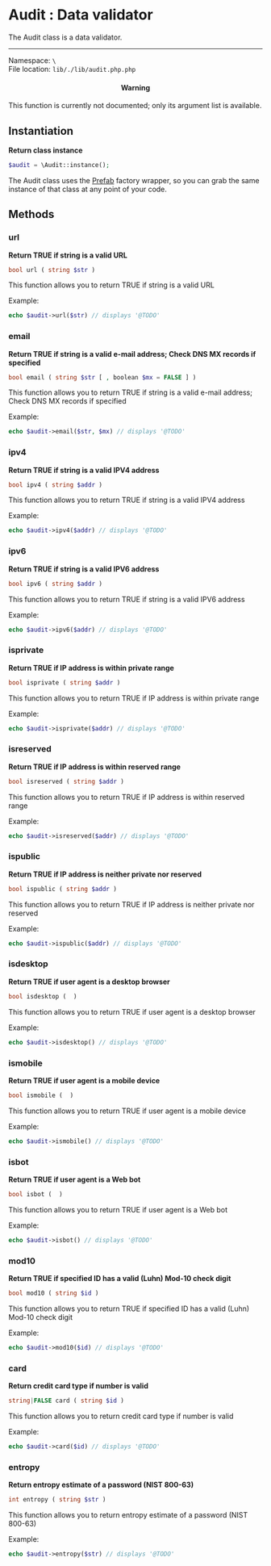 # Audit : Data validator

The Audit class is a data validator.

---

Namespace: `\` <br>
File location: `lib/./lib/audit.php.php`

<div class="alert alert-error"><h4 style="text-align:center">Warning</h4>
<p>This function is currently not documented; only its argument list is available.</p></div>

## Instantiation

**Return class instance**


```php
$audit = \Audit::instance();
```

The Audit class uses the [Prefab](prefab-registry) factory wrapper, so you can grab the same instance of that class at any point of your code.


## Methods


### url

**Return TRUE if string is a valid URL**

``` php
bool url ( string $str ) 
```

This function allows you to return TRUE if string is a valid URL

Example:

``` php
echo $audit->url($str) // displays '@TODO' 
```

### email

**Return TRUE if string is a valid e-mail address; Check DNS MX records if specified**

``` php
bool email ( string $str [ , boolean $mx = FALSE ] ) 
```

This function allows you to return TRUE if string is a valid e-mail address; Check DNS MX records if specified

Example:

``` php
echo $audit->email($str, $mx) // displays '@TODO' 
```

### ipv4

**Return TRUE if string is a valid IPV4 address**

``` php
bool ipv4 ( string $addr ) 
```

This function allows you to return TRUE if string is a valid IPV4 address

Example:

``` php
echo $audit->ipv4($addr) // displays '@TODO' 
```

### ipv6

**Return TRUE if string is a valid IPV6 address**

``` php
bool ipv6 ( string $addr ) 
```

This function allows you to return TRUE if string is a valid IPV6 address

Example:

``` php
echo $audit->ipv6($addr) // displays '@TODO' 
```

### isprivate

**Return TRUE if IP address is within private range**

``` php
bool isprivate ( string $addr ) 
```

This function allows you to return TRUE if IP address is within private range

Example:

``` php
echo $audit->isprivate($addr) // displays '@TODO' 
```

### isreserved

**Return TRUE if IP address is within reserved range**

``` php
bool isreserved ( string $addr ) 
```

This function allows you to return TRUE if IP address is within reserved range

Example:

``` php
echo $audit->isreserved($addr) // displays '@TODO' 
```

### ispublic

**Return TRUE if IP address is neither private nor reserved**

``` php
bool ispublic ( string $addr ) 
```

This function allows you to return TRUE if IP address is neither private nor reserved

Example:

``` php
echo $audit->ispublic($addr) // displays '@TODO' 
```

### isdesktop

**Return TRUE if user agent is a desktop browser**

``` php
bool isdesktop (  ) 
```

This function allows you to return TRUE if user agent is a desktop browser

Example:

``` php
echo $audit->isdesktop() // displays '@TODO' 
```

### ismobile

**Return TRUE if user agent is a mobile device**

``` php
bool ismobile (  ) 
```

This function allows you to return TRUE if user agent is a mobile device

Example:

``` php
echo $audit->ismobile() // displays '@TODO' 
```

### isbot

**Return TRUE if user agent is a Web bot**

``` php
bool isbot (  ) 
```

This function allows you to return TRUE if user agent is a Web bot

Example:

``` php
echo $audit->isbot() // displays '@TODO' 
```

### mod10

**Return TRUE if specified ID has a valid (Luhn) Mod-10 check digit**

``` php
bool mod10 ( string $id ) 
```

This function allows you to return TRUE if specified ID has a valid (Luhn) Mod-10 check digit

Example:

``` php
echo $audit->mod10($id) // displays '@TODO' 
```

### card

**Return credit card type if number is valid**

``` php
string|FALSE card ( string $id ) 
```

This function allows you to return credit card type if number is valid

Example:

``` php
echo $audit->card($id) // displays '@TODO' 
```

### entropy

**Return entropy estimate of a password (NIST 800-63)**

``` php
int entropy ( string $str ) 
```

This function allows you to return entropy estimate of a password (NIST 800-63)

Example:

``` php
echo $audit->entropy($str) // displays '@TODO' 
```
